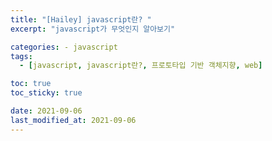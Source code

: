 ```yaml
---
title: "[Hailey] javascript란? "
excerpt: "javascript가 무엇인지 알아보기"

categories: - javascript
tags:
  - [javascript, javascript란?, 프로토타입 기반 객체지향, web]

toc: true
toc_sticky: true

date: 2021-09-06
last_modified_at: 2021-09-06
---
```

